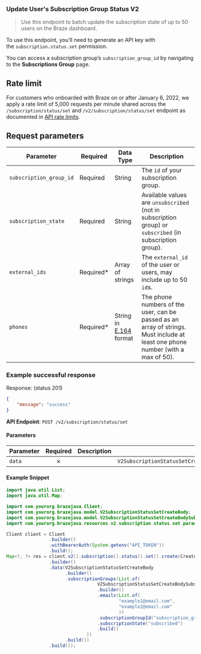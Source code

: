 
### Update User's Subscription Group Status V2 <a name="create"></a>

> Use this endpoint to batch update the subscription state of up to 50 users on the Braze dashboard. 
  

To use this endpoint, you’ll need to generate an API key with the `subscription.status.set` permission.

You can access a subscription group’s `subscription_group_id` by navigating to the **Subscriptions Group** page.

## Rate limit

For customers who onboarded with Braze on or after January 6, 2022, we apply a rate limit of 5,000 requests per minute shared across the `/subscription/status/set` and `/v2/subscription/status/set` endpoint as documented in [API rate limits](http://localhost:4000/docs/api/api_limits/).

## Request parameters

| Parameter | Required | Data Type | Description |
| --- | --- | --- | --- |
| `subscription_group_id` | Required | String | The `id` of your subscription group. |
| `subscription_state` | Required | String | Available values are `unsubscribed` (not in subscription group) or `subscribed` (in subscription group). |
| `external_ids` | Required\* | Array of strings | The `external_id` of the user or users, may include up to 50 `id`s. |
| `phones` | Required\* | String in [E.164](https://en.wikipedia.org/wiki/E.164) format | The phone numbers of the user, can be passed as an array of strings. Must include at least one phone number (with a max of 50). |

### Example successful response

Response: (status 201)

``` json
{
    "message": "success"
}

```

**API Endpoint**: `POST /v2/subscription/status/set`

#### Parameters

| Parameter | Required | Description | Example |
|-----------|:--------:|-------------|--------|
| `data` | ✗ |  | `V2SubscriptionStatusSetCreateBody.builder().subscriptionGroups(List.of(V2SubscriptionStatusSetCreateBodySubscriptionGroupsItem.builder().emails(List.of("example1@email.com","example2@email.com")).subscriptionGroupId("subscription_group_identifier").subscriptionState("subscribed").build())).build()` |

#### Example Snippet

```java
import java.util.List;
import java.util.Map;

import com.yourorg.brazejava.Client;
import com.yourorg.brazejava.model.V2SubscriptionStatusSetCreateBody;
import com.yourorg.brazejava.model.V2SubscriptionStatusSetCreateBodySubscriptionGroupsItem;
import com.yourorg.brazejava.resources.v2.subscription.status.set.params.CreateRequest;

Client client = Client
                .builder()
                .withBearerAuth(System.getenv("API_TOKEN"))
                .build();
Map<?, ?> res = client.v2().subscription().status().set().create(CreateRequest
                .builder()
                .data(V2SubscriptionStatusSetCreateBody
                      .builder()
                      .subscriptionGroups(List.of(
                                  V2SubscriptionStatusSetCreateBodySubscriptionGroupsItem
                                  .builder()
                                  .emails(List.of(
                                          "example1@email.com",
                                          "example2@email.com"
                                          ))
                                  .subscriptionGroupId("subscription_group_identifier")
                                  .subscriptionState("subscribed")
                                  .build()
                              ))
                      .build())
                .build());
```
